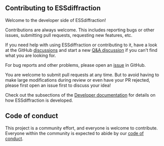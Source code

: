 ## Contributing to ESSdiffraction

Welcome to the developer side of ESSdiffraction!

Contributions are always welcome.
This includes reporting bugs or other issues, submitting pull requests, requesting new features, etc.

If you need help with using ESSdiffraction or contributing to it, have a look at the GitHub [discussions](https://github.com/scipp/essdiffraction/discussions) and start a new [Q&A discussion](https://github.com/scipp/essdiffraction/discussions/categories/q-a) if you can't find what you are looking for.

For bug reports and other problems, please open an [issue](https://github.com/scipp/essdiffraction/issues/new) in GitHub.

You are welcome to submit pull requests at any time.
But to avoid having to make large modifications during review or even have your PR rejected, please first open an issue first to discuss your idea!

Check out the subsections of the [Developer documentation](https://scipp.github.io/essdiffraction/developer/index.html) for details on how ESSdiffraction is developed.

## Code of conduct

This project is a community effort, and everyone is welcome to contribute.
Everyone within the community is expected to abide by our [code of conduct](https://github.com/scipp/essdiffraction/blob/main/CODE_OF_CONDUCT.md).
